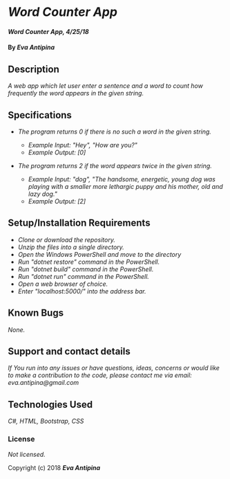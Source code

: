# _Word Counter App_

#### _Word Counter App, 4/25/18_

#### By _**Eva Antipina**_

## Description

_A web app which let user enter a sentence and a word to count how frequently the word appears in the given string._   

## Specifications

* _The program returns 0 if there is no such a word in the given string._
  * _Example Input: "Hey", "How are you?"_
  * _Example Output: [0]_

* _The program returns 2 if the word appears twice in the given string._
  * _Example Input: "dog", "The handsome, energetic, young dog was playing with a smaller more lethargic puppy and his mother, old and lazy dog."_
  * _Example Output: [2]_

## Setup/Installation Requirements

* _Clone or download the repository._
* _Unzip the files into a single directory._
* _Open the Windows PowerShell and move to the directory_
* _Run "dotnet restore" command in the PowerShell._
* _Run "dotnet build" command in the PowerShell._
* _Run "dotnet run" command in the PowerShell._
* _Open a web browser of choice._
* _Enter "localhost:5000/" into the address bar._

## Known Bugs

_None._

## Support and contact details

_If You run into any issues or have questions, ideas, concerns or would like to make a contribution to the code, please contact me via email: eva.antipina@gmail.com_

## Technologies Used

_C#, HTML, Bootstrap, CSS_

### License

*Not licensed.*

Copyright (c) 2018 **_Eva Antipina_**
